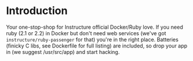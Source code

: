 # Introduction
Your one-stop-shop for Instructure official Docker/Ruby love. If you
need ruby (2.1 or 2.2) in Docker but don't need web services (we've
got `instructure/ruby-passenger` for that) you're in the right place.
Batteries (finicky C libs, see Dockerfile for full listing) are
included, so drop your app in (we suggest /usr/src/app) and start hacking.
